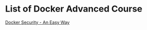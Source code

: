 # List of Docker Advanced Course

[Docker Security - An Easy Way](https://github.com/collabnix/dockerlabs/blob/master/advanced/security/README.md)<br>
